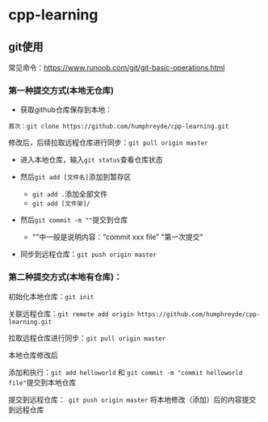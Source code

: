 # cpp-learning




## git使用

常见命令：https://www.runoob.com/git/git-basic-operations.html

### 第一种提交方式(本地无仓库)

- 获取github仓库保存到本地：

```
首次：git clone https://github.com/humphreyde/cpp-learning.git
```

修改后，后续拉取远程仓库进行同步：`git pull origin master`

- 进入本地仓库，输入`git status`查看仓库状态

- 然后`git add [文件名]`添加到暂存区
  - `git add .`添加全部文件
  - `git add [文件架]/`

- 然后`git commit -m ""`提交到仓库
  - ""中一般是说明内容：“commit xxx file” "第一次提交"

- 同步到远程仓库：`git push origin master`

### 第二种提交方式(本地有仓库)：

初始化本地仓库：`git init`

关联远程仓库：`git remote add origin https://github.com/humphreyde/cpp-learning.git`

拉取远程仓库进行同步：`git pull origin master`

本地仓库修改后

添加和执行：`git add helloworld` 和 `git commit -m "commit helloworld file"`提交到本地仓库

提交到远程仓库：` git push origin master` 将本地修改（添加）后的内容提交到远程仓库
